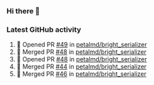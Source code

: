 ### Hi there 👋


### Latest GitHub activity
<!--START_SECTION:activity-->
1. 💪 Opened PR [#49](https://github.com/petalmd/bright_serializer/pull/49) in [petalmd/bright_serializer](https://github.com/petalmd/bright_serializer)
2. 🎉 Merged PR [#48](https://github.com/petalmd/bright_serializer/pull/48) in [petalmd/bright_serializer](https://github.com/petalmd/bright_serializer)
3. 💪 Opened PR [#48](https://github.com/petalmd/bright_serializer/pull/48) in [petalmd/bright_serializer](https://github.com/petalmd/bright_serializer)
4. 🎉 Merged PR [#44](https://github.com/petalmd/bright_serializer/pull/44) in [petalmd/bright_serializer](https://github.com/petalmd/bright_serializer)
5. 🎉 Merged PR [#46](https://github.com/petalmd/bright_serializer/pull/46) in [petalmd/bright_serializer](https://github.com/petalmd/bright_serializer)
<!--END_SECTION:activity-->

<!--
**Bhacaz/bhacaz** is a ✨ _special_ ✨ repository because its `README.md` (this file) appears on your GitHub profile.

Here are some ideas to get you started:

- 🔭 I’m currently working on ...
- 🌱 I’m currently learning ...
- 👯 I’m looking to collaborate on ...
- 🤔 I’m looking for help with ...
- 💬 Ask me about ...
- 📫 How to reach me: ...
- 😄 Pronouns: ...
- ⚡ Fun fact: ...
-->
